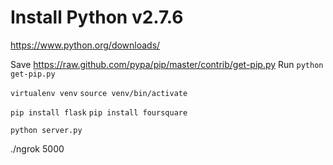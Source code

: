 # Install Python v2.7.6
https://www.python.org/downloads/

Save https://raw.github.com/pypa/pip/master/contrib/get-pip.py
Run `python get-pip.py`

`virtualenv venv`
`source venv/bin/activate`

`pip install flask`
`pip install foursquare`

`python server.py`

./ngrok 5000

